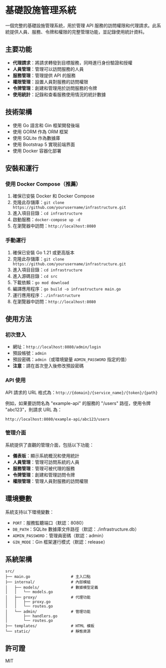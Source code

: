# 基礎設施管理系統

一個完整的基礎設施管理系統，用於管理 API 服務的訪問權限和代理請求。此系統提供人員、服務、令牌和權限的完整管理功能，並記錄使用統計資料。

## 主要功能

- **代理請求**：將請求轉發到目標服務，同時進行身份驗證和授權
- **人員管理**：管理可以訪問服務的人員
- **服務管理**：管理提供 API 的服務
- **權限管理**：設置人員對服務的訪問權限
- **令牌管理**：創建和管理用於訪問服務的令牌
- **使用統計**：記錄和查看服務使用情況的統計數據

## 技術架構

- 使用 Go 語言和 Gin 框架開發後端
- 使用 GORM 作為 ORM 框架
- 使用 SQLite 作為數據庫
- 使用 Bootstrap 5 實現前端界面
- 使用 Docker 容器化部署

## 安裝和運行

### 使用 Docker Compose（推薦）

1. 確保已安裝 Docker 和 Docker Compose
2. 克隆此存儲庫：`git clone https://github.com/yourusername/infrastructure.git`
3. 進入項目目錄：`cd infrastructure`
4. 啟動服務：`docker-compose up -d`
5. 在瀏覽器中訪問：`http://localhost:8080`

### 手動運行

1. 確保已安裝 Go 1.21 或更高版本
2. 克隆此存儲庫：`git clone https://github.com/yourusername/infrastructure.git`
3. 進入項目目錄：`cd infrastructure`
4. 進入源碼目錄：`cd src`
5. 下載依賴：`go mod download`
6. 編譯應用程序：`go build -o infrastructure main.go`
7. 運行應用程序：`./infrastructure`
8. 在瀏覽器中訪問：`http://localhost:8080`

## 使用方法

### 初次登入

- 網址：`http://localhost:8080/admin/login`
- 預設帳號：`admin`
- 預設密碼：`admin`（或環境變量 `ADMIN_PASSWORD` 指定的值）
- **注意**：請在首次登入後修改預設密碼

### API 使用

API 請求的 URL 格式為：`http://{domain}/{service_name}/{token}/{path}`

例如，如果要訪問名為 "example-api" 的服務的 "/users" 路徑，使用令牌 "abc123"，則請求 URL 為：
```
http://localhost:8080/example-api/abc123/users
```

### 管理介面

系統提供了直觀的管理介面，包括以下功能：

- **儀表板**：顯示系統概況和使用統計
- **人員管理**：管理可訪問系統的人員
- **服務管理**：管理可被代理的服務
- **令牌管理**：創建和管理訪問令牌
- **權限管理**：管理人員對服務的訪問權限

## 環境變數

系統支持以下環境變數：

- `PORT`：服務監聽端口（默認：8080）
- `DB_PATH`：SQLite 數據庫文件路徑（默認：./infrastructure.db）
- `ADMIN_PASSWORD`：管理員密碼（默認：admin）
- `GIN_MODE`：Gin 框架運行模式（默認：release）

## 系統架構

```
src/
├── main.go                  # 主入口點
├── internal/                # 內部模組
│   ├── models/              # 數據模型定義
│   │   └── models.go
│   ├── proxy/               # 代理功能
│   │   ├── proxy.go
│   │   └── routes.go
│   └── admin/               # 管理功能
│       ├── handlers.go
│       └── routes.go
├── templates/               # HTML 模板
└── static/                  # 靜態資源
```

## 許可證

MIT
